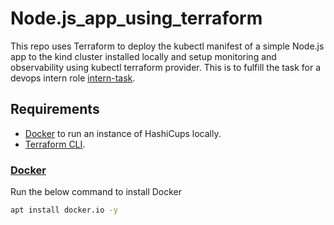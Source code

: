 
# Node.js_app_using_terraform

This repo uses Terraform to deploy the kubectl manifest of a simple Node.js app to the kind cluster installed locally and setup monitoring and observability using kubectl terraform provider. This is to fulfill the task for a devops intern role [intern-task](https://github.com/ignitedotdev/intern-task).

## Requirements

- [Docker](#Docker) to run an instance of HashiCups locally.
- [Terraform CLI](https://developer.hashicorp.com/terraform/tutorials/aws-get-started/install-cli).

### [Docker](#Docker)
Run the below command to install Docker
```bash
apt install docker.io -y
```
